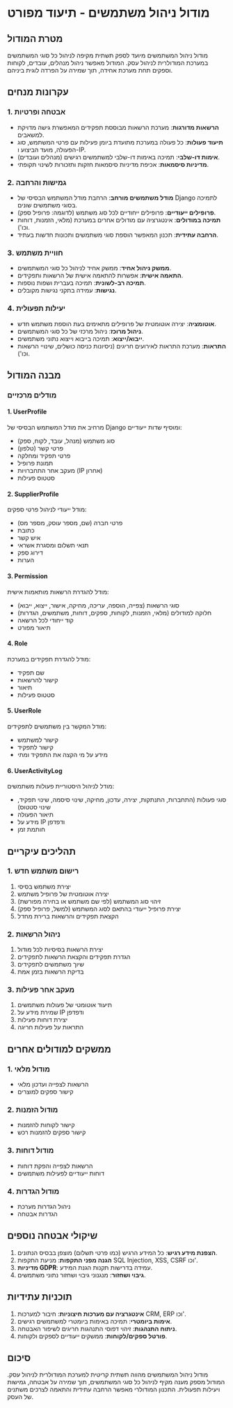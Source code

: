 # מודול ניהול משתמשים - תיעוד מפורט

## מטרת המודול
מודול ניהול המשתמשים מיועד לספק תשתית מקיפה לניהול כל סוגי המשתמשים במערכת המודולרית לניהול עסק. המודול מאפשר ניהול מנהלים, עובדים, לקוחות וספקים תחת מערכת אחידה, תוך שמירה על הפרדה לוגית ביניהם.

## עקרונות מנחים

### 1. אבטחה ופרטיות
- **הרשאות מדורגות**: מערכת הרשאות מבוססת תפקידים המאפשרת גישה מדויקת למשאבים.
- **תיעוד פעולות**: כל פעולה במערכת מתועדת ביומן פעילות עם פרטי המשתמש, סוג הפעולה, מועד הביצוע ו-IP.
- **אימות דו-שלבי**: תמיכה באימות דו-שלבי למשתמשים רגישים (מנהלים ועובדים).
- **מדיניות סיסמאות**: אכיפת מדיניות סיסמאות חזקות ותזכורות לשינוי תקופתי.

### 2. גמישות והרחבה
- **מודל משתמשים מורחב**: הרחבת מודל המשתמש הבסיסי של Django לתמיכה בסוגי משתמשים שונים.
- **פרופילים ייעודיים**: פרופילים ייחודיים לכל סוג משתמש (לדוגמה: פרופיל ספק).
- **תמיכה במודולים**: אינטגרציה עם מודולים אחרים במערכת (מלאי, הזמנות, דוחות וכו').
- **הרחבה עתידית**: תכנון המאפשר הוספת סוגי משתמשים ותכונות חדשות בעתיד.

### 3. חוויית משתמש
- **ממשק ניהול אחיד**: ממשק אחיד לניהול כל סוגי המשתמשים.
- **התאמה אישית**: אפשרות להתאמה אישית של הרשאות ותפקידים.
- **תמיכה רב-לשונית**: תמיכה בעברית ושפות נוספות.
- **נגישות**: עמידה בתקני נגישות מקובלים.

### 4. יעילות תפעולית
- **אוטומציה**: יצירה אוטומטית של פרופילים מתאימים בעת הוספת משתמש חדש.
- **ניהול מרוכז**: ניהול מרכזי של כל סוגי המשתמשים.
- **ייבוא/ייצוא**: תמיכה בייבוא וייצוא נתוני משתמשים.
- **התראות**: מערכת התראות לאירועים חריגים (ניסיונות כניסה כושלים, שינויי הרשאות וכו').

## מבנה המודול

### מודלים מרכזיים

#### 1. UserProfile
מרחיב את מודל המשתמש הבסיסי של Django ומוסיף שדות ייעודיים:
- סוג משתמש (מנהל, עובד, לקוח, ספק)
- פרטי קשר (טלפון)
- פרטי תפקיד ומחלקה
- תמונת פרופיל
- מעקב אחר התחברויות (IP אחרון)
- סטטוס פעילות

#### 2. SupplierProfile
מודל ייעודי לניהול פרטי ספקים:
- פרטי חברה (שם, מספר עוסק, מספר מס)
- כתובת
- איש קשר
- תנאי תשלום ומסגרת אשראי
- דירוג ספק
- הערות

#### 3. Permission
מודל להגדרת הרשאות מותאמות אישית:
- סוגי הרשאות (צפייה, הוספה, עריכה, מחיקה, אישור, ייצוא, ייבוא)
- חלוקה למודולים (מלאי, הזמנות, לקוחות, ספקים, דוחות, משתמשים, הגדרות)
- קוד ייחודי לכל הרשאה
- תיאור מפורט

#### 4. Role
מודל להגדרת תפקידים במערכת:
- שם תפקיד
- קישור להרשאות
- תיאור
- סטטוס פעילות

#### 5. UserRole
מודל המקשר בין משתמשים לתפקידים:
- קישור למשתמש
- קישור לתפקיד
- מידע על מי הקצה את התפקיד ומתי

#### 6. UserActivityLog
מודל לניהול היסטוריית פעולות משתמשים:
- סוגי פעולות (התחברות, התנתקות, יצירה, עדכון, מחיקה, שינוי סיסמה, שינוי תפקיד, שינוי סטטוס)
- תיאור הפעולה
- מידע על IP ודפדפן
- חותמת זמן

## תהליכים עיקריים

### 1. רישום משתמש חדש
1. יצירת משתמש בסיסי
2. יצירה אוטומטית של פרופיל משתמש
3. זיהוי סוג המשתמש (לפי שם משתמש או בחירה מפורשת)
4. יצירת פרופיל ייעודי בהתאם לסוג המשתמש (למשל, פרופיל ספק)
5. הקצאת תפקידים והרשאות ברירת מחדל

### 2. ניהול הרשאות
1. יצירת הרשאות בסיסיות לכל מודול
2. הגדרת תפקידים והקצאת הרשאות לתפקידים
3. שיוך משתמשים לתפקידים
4. בדיקת הרשאות בזמן אמת

### 3. מעקב אחר פעילות
1. תיעוד אוטומטי של פעולות משתמשים
2. שמירת מידע על IP ודפדפן
3. יצירת דוחות פעילות
4. התראות על פעילות חריגה

## ממשקים למודולים אחרים

### 1. מודול מלאי
- הרשאות לצפייה ועדכון מלאי
- קישור ספקים למוצרים

### 2. מודול הזמנות
- קישור לקוחות להזמנות
- קישור ספקים להזמנות רכש

### 3. מודול דוחות
- הרשאות לצפייה והפקת דוחות
- דוחות ייעודיים לפעילות משתמשים

### 4. מודול הגדרות
- ניהול הגדרות מערכת
- הגדרות אבטחה

## שיקולי אבטחה נוספים

1. **הצפנת מידע רגיש**: כל המידע הרגיש (כמו פרטי תשלום) מוצפן בבסיס הנתונים.
2. **הגנה מפני התקפות**: מניעת התקפות SQL Injection, XSS, CSRF וכו'.
3. **מדיניות GDPR**: עמידה בדרישות תקנות הגנת המידע.
4. **גיבוי ושחזור**: מנגנוני גיבוי ושחזור נתוני משתמשים.

## תוכניות עתידיות

1. **אינטגרציה עם מערכות חיצוניות**: חיבור למערכות CRM, ERP וכו'.
2. **אימות ביומטרי**: תמיכה באימות ביומטרי למשתמשים רגישים.
3. **ניתוח התנהגות**: זיהוי דפוסי התנהגות חריגים לשיפור האבטחה.
4. **פורטל ספקים/לקוחות**: ממשקים ייעודיים לספקים ולקוחות.

## סיכום

מודול ניהול המשתמשים מהווה תשתית קריטית למערכת המודולרית לניהול עסק. המודול מספק מענה מקיף לניהול כל סוגי המשתמשים, תוך שמירה על אבטחה, גמישות ויעילות תפעולית. התכנון המודולרי מאפשר הרחבה עתידית והתאמה לצרכים משתנים של העסק. 